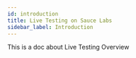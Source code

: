 ```yaml
---
id: introduction
title: Live Testing on Sauce Labs
sidebar_label: Introduction
---
```


This is a doc about Live Testing Overview